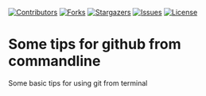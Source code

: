 [![Contributors][contributors-shield]][contributors-url]
[![Forks][forks-shield]][forks-url]
[![Stargazers][stars-shield]][stars-url]
[![Issues][issues-shield]][issues-url]
[![License][license-shield]][license-url]

# Some tips for github from commandline
Some basic tips for using git from terminal


[contributors-shield]: https://img.shields.io/github/contributors/hahn80/git-tips.svg?style=for-the-badge
[contributors-url]: https://github.com/hahn80/git-tips/graphs/contributors
[forks-shield]: https://img.shields.io/github/forks/hahn80/git-tips.svg?style=for-the-badge
[forks-url]: https://github.com/hahn80/git-tips/network/members
[stars-shield]: https://img.shields.io/github/stars/hahn80/git-tips.svg?style=for-the-badge
[stars-url]: https://github.com/hahn80/git-tips/stargazers
[issues-shield]: https://img.shields.io/github/issues/hahn80/git-tips.svg?style=for-the-badge
[issues-url]: https://github.com/hahn80/git-tips/issues
[license-shield]: https://img.shields.io/github/license/hahn80/git-tips.svg?style=for-the-badge
[license-url]: https://github.com/hahn80/git-tips/blob/master/LICENSE.txt
